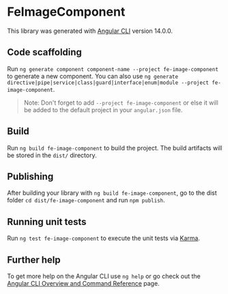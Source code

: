 # FeImageComponent

This library was generated with [Angular CLI](https://github.com/angular/angular-cli) version 14.0.0.

## Code scaffolding

Run `ng generate component component-name --project fe-image-component` to generate a new component. You can also use `ng generate directive|pipe|service|class|guard|interface|enum|module --project fe-image-component`.
> Note: Don't forget to add `--project fe-image-component` or else it will be added to the default project in your `angular.json` file. 

## Build

Run `ng build fe-image-component` to build the project. The build artifacts will be stored in the `dist/` directory.

## Publishing

After building your library with `ng build fe-image-component`, go to the dist folder `cd dist/fe-image-component` and run `npm publish`.

## Running unit tests

Run `ng test fe-image-component` to execute the unit tests via [Karma](https://karma-runner.github.io).

## Further help

To get more help on the Angular CLI use `ng help` or go check out the [Angular CLI Overview and Command Reference](https://angular.io/cli) page.
